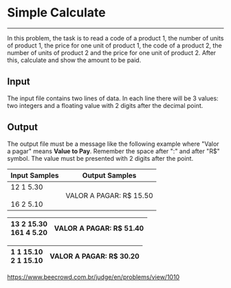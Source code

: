 # Simple Calculate

---

In this problem, the task is to read a code of a product 1, the number of units of product 1, the price for one unit of product 1, the code of a product 2, the number of units of product 2 and the price for one unit of product 2. After this, calculate and show the amount to be paid.

## Input

The input file contains two lines of data. In each line there will be 3 values: two integers and a floating value with 2 digits after the decimal point.

## Output

The output file must be a message like the following example where "Valor a pagar" means **Value to Pay**. Remember the space after ":" and after "R$" symbol. The value must be presented with 2 digits after the point.

| Input Samples              | Output Samples          |
| -------------------------- | ----------------------- |
| 12 1 5.30<br><br>16 2 5.10 | VALOR A PAGAR: R$ 15.50 |

| 13 2 15.30  <br>161 4 5.20 | VALOR A PAGAR: R$ 51.40 |
| -------------------------- | ----------------------- |

| 1 1 15.10  <br>2 1 15.10 | VALOR A PAGAR: R$ 30.20 |
| ------------------------ | ----------------------- |

https://www.beecrowd.com.br/judge/en/problems/view/1010
